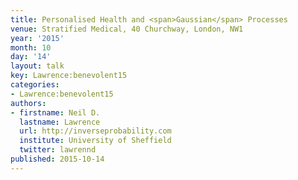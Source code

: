 ```yaml
---
title: Personalised Health and <span>Gaussian</span> Processes
venue: Stratified Medical, 40 Churchway, London, NW1
year: '2015'
month: 10
day: '14'
layout: talk
key: Lawrence:benevolent15
categories:
- Lawrence:benevolent15
authors:
- firstname: Neil D.
  lastname: Lawrence
  url: http://inverseprobability.com
  institute: University of Sheffield
  twitter: lawrennd
published: 2015-10-14
---
```

